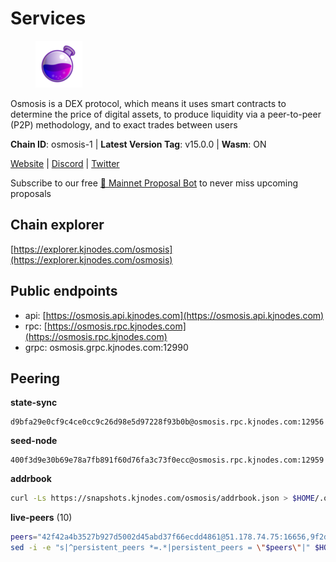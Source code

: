 # Services

<figure><img src="https://raw.githubusercontent.com/kj89/cosmos-images/main/logos/osmosis.png" alt=""><figcaption></figcaption></figure>

Osmosis is a DEX protocol, which means it uses smart contracts  to determine the price of digital assets, to produce liquidity  via a peer-to-peer (P2P) methodology, and to exact trades between users

**Chain ID**: osmosis-1 | **Latest Version Tag**: v15.0.0 | **Wasm**: ON

[Website](https://osmosis.zone) | [Discord](https://discord.gg/osmosis) | [Twitter](https://twitter.com/osmosiszone)



Subscribe to our free [🤖 Mainnet Proposal Bot](https://t.me/kjnodes_proposal_bot) to never miss upcoming proposals


## Chain explorer
[https://explorer.kjnodes.com/osmosis](https://explorer.kjnodes.com/osmosis)

## Public endpoints

* api: [https://osmosis.api.kjnodes.com](https://osmosis.api.kjnodes.com)
* rpc: [https://osmosis.rpc.kjnodes.com](https://osmosis.rpc.kjnodes.com)
* grpc: osmosis.grpc.kjnodes.com:12990

## Peering

**state-sync**

```text
d9bfa29e0cf9c4ce0cc9c26d98e5d97228f93b0b@osmosis.rpc.kjnodes.com:12956
```

**seed-node**

```text
400f3d9e30b69e78a7fb891f60d76fa3c73f0ecc@osmosis.rpc.kjnodes.com:12959
```

**addrbook**
```bash
curl -Ls https://snapshots.kjnodes.com/osmosis/addrbook.json > $HOME/.osmosisd/config/addrbook.json
```

**live-peers** (10)
```bash
peers="42f42a4b3527b927d5002d45abd37f66ecdd4861@51.178.74.75:16656,9f2df25f380a7e67a92c3dc5e7c33c08555b30dc@5.9.108.19:26656,a2024229e2eed1650ba3a3ea9db67fa318dc232e@142.132.199.3:26656,77bb5fb9b6964d6e861e91c1d55cf82b67d838b5@35.212.77.47:26656,2048e1bc1f020fa210fb475e7a0ec0948919609f@185.217.125.64:26656,807eda3abecff79df294d127cf58d6d5e07393ee@67.209.54.21:26656,ac2fbcb5de633d136a942c28c3049e3edbc6e69a@85.239.233.61:2000,a50c8dcd0e83032b5e29d5c5beef6e54ddafb508@35.83.253.164:26656,6cbb7b7bddf723a28925fae2c19eb7be41ef687c@34.71.161.134:26656,d9bfa29e0cf9c4ce0cc9c26d98e5d97228f93b0b@65.109.88.38:12956"
sed -i -e "s|^persistent_peers *=.*|persistent_peers = \"$peers\"|" $HOME/.osmosisd/config/config.toml
```
